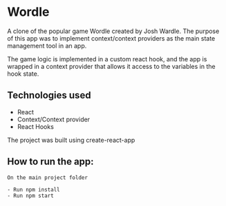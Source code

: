 # Wordle

A clone of the popular game Wordle created by Josh Wardle. The purpose of this app was to implement context/context providers as the main state management tool in an app.

The game logic is implemented in a custom react hook, and the app is wrapped in a context provider that allows it access to the variables in the hook state.

## Technologies used

- React
- Context/Context provider
- React Hooks

The project was built using create-react-app

## How to run the app:

    On the main project folder

    - Run npm install
    - Run npm start

